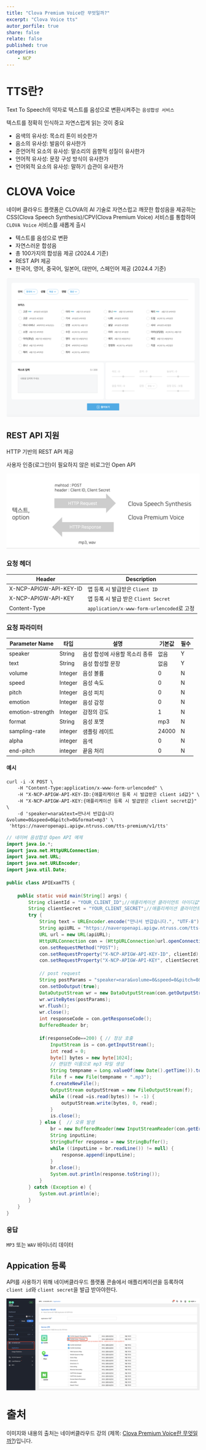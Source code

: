 ```yaml
---
title: "Clova Premium Voice란 무엇일까?"
excerpt: "Clova Voice tts"
autor_porfile: true
share: false
relate: false
published: true
categories:
    - NCP
---
```


# TTS란?
Text To Speech의 약자로 텍스트를 음성으로 변환시켜주는 `음성합성 서비스`

텍스트를 정확히 인식하고 자연스럽게 읽는 것이 중요
* 음색의 유사성: 목소리 톤이 비슷한가
* 음소의 유사성: 발음이 유사한가
* 준언어적 요소의 유사성: 말소리의 음향적 성질이 유사한가
* 언어적 유사성: 문장 구성 방식이 유사한가
* 언어외적 요소의 유사성: 말하기 습관이 유사한가


# CLOVA Voice
네이버 클라우드 플랫폼은 CLOVA의 AI 기술로 자연스럽고 깨끗한 합성음을 제공하는 CSS(Clova Speech Synthesis)/CPV(Clova Premium Voice) 서비스를 통합하여 `CLOVA Voice` 서비스를 새롭게 출시

* 텍스트를 음성으로 변환
* 자연스러운 합성음
* 총 100가지의 합성음 제공 (2024.4 기준)
* REST API 제공
* 한국어, 영어, 중국어, 일본어, 대만어, 스페인어 제공 (2024.4 기준)

<img src="../../assets/images/blogImg/ncp_clova_voice.png"/>

## REST API 지원
HTTP 기반의 REST API 제공

사용자 인증(로그인)이 필요하지 않은 비로그인 Open API

<img src="../../assets/images/blogImg/ncp_clova_voice_api.png"/>

### 요청 헤더

|Header|Description|
|------|-----------|
|X-NCP-APIGW-API-KEY-ID|앱 등록 시 발급받은 `Client ID`|
|X-NCP-APIGW-API-KEY|앱 등록 시 발급 받은 `Client Secret`|
|Content-Type|`application/x-www-form-urlencoded`로 고정|

### 요청 파라미터

|Parameter Name|타입|설명|기본값|필수|
|--------------|---|---|----|---|
|speaker|String|음성 합성에 사용할 목소리 종류|없음|Y|
|text|String|음성 합성할 문장|없음|Y|
|volume|Integer|음성 볼륨|0|N|
|speed|Integer|음성 속도|0|N|
|pitch|Integer|음성 피치|0|N|
|emotion|Integer|음성 감정|0|N|
|emotion-strength|Integer|감정의 강도|1|N|
|format|String|음성 포멧|mp3|N|
|sampling-rate|integer|샘플링 레이트|24000|N|
|alpha|integer|음색|0|N|
|end-pitch|integer|끝음 처리|0|N|

#### 예시
```shell
curl -i -X POST \
	-H "Content-Type:application/x-www-form-urlencoded" \
	-H "X-NCP-APIGW-API-KEY-ID:{애플리케이션 등록 시 발급받은 client id값}" \
	-H "X-NCP-APIGW-API-KEY:{애플리케이션 등록 시 발급받은 client secret값}" \
	-d 'speaker=nara&text=만나서 반갑습니다&volume=0&speed=0&pitch=0&format=mp3' \
 'https://naveropenapi.apigw.ntruss.com/tts-premium/v1/tts'
```
```java
// 네이버 음성합성 Open API 예제
import java.io.*;
import java.net.HttpURLConnection;
import java.net.URL;
import java.net.URLEncoder;
import java.util.Date;

public class APIExamTTS {

    public static void main(String[] args) {
        String clientId = "YOUR_CLIENT_ID";//애플리케이션 클라이언트 아이디값";
        String clientSecret = "YOUR_CLIENT_SECRET";//애플리케이션 클라이언트 시크릿값";
        try {
            String text = URLEncoder.encode("만나서 반갑습니다.", "UTF-8"); // 13자
            String apiURL = "https://naveropenapi.apigw.ntruss.com/tts-premium/v1/tts";
            URL url = new URL(apiURL);
            HttpURLConnection con = (HttpURLConnection)url.openConnection();
            con.setRequestMethod("POST");
            con.setRequestProperty("X-NCP-APIGW-API-KEY-ID", clientId);
            con.setRequestProperty("X-NCP-APIGW-API-KEY", clientSecret);
            
            // post request
            String postParams = "speaker=nara&volume=0&speed=0&pitch=0&format=mp3&text=" + text;
            con.setDoOutput(true);
            DataOutputStream wr = new DataOutputStream(con.getOutputStream());
            wr.writeBytes(postParams);
            wr.flush();
            wr.close();
            int responseCode = con.getResponseCode();
            BufferedReader br;
            
            if(responseCode==200) { // 정상 호출
                InputStream is = con.getInputStream();
                int read = 0;
                byte[] bytes = new byte[1024];
                // 랜덤한 이름으로 mp3 파일 생성
                String tempname = Long.valueOf(new Date().getTime()).toString();
                File f = new File(tempname + ".mp3");
                f.createNewFile();
                OutputStream outputStream = new FileOutputStream(f);
                while ((read =is.read(bytes)) != -1) {
                    outputStream.write(bytes, 0, read);
                }
                is.close();
            } else {  // 오류 발생
                br = new BufferedReader(new InputStreamReader(con.getErrorStream()));
                String inputLine;
                StringBuffer response = new StringBuffer();
                while ((inputLine = br.readLine()) != null) {
                    response.append(inputLine);
                }
                br.close();
                System.out.println(response.toString());
            }
        } catch (Exception e) {
            System.out.println(e);
        }
    }
}
```


### 응답
`MP3` 또는 `WAV` 바이너리 데이터


## Appication 등록
API를 사용하기 위해 네이버클라우드 플랫폼 콘솔에서 애플리케이션을 등록하여 `client id`와 `client secret`을 발급 받아야한다.

<img src="../../assets/images/blogImg/ncp_clova_application.png"/>

# 출처
이미지와 내용의 출처는 네이버클라우드 강의 (제목: [Clova Premium Voice란 무엇일까?](https://www.edwith.org/aincloud/lecture/61677))입니다.